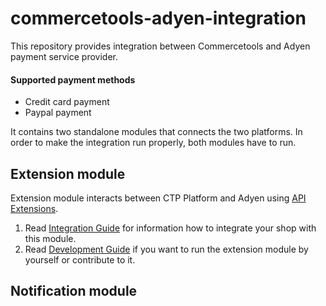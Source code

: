 # commercetools-adyen-integration
This repository provides integration between Commercetools and Adyen payment service provider.

#### Supported payment methods
- Credit card payment  
- Paypal payment

It contains two standalone modules that connects the two platforms.
In order to make the integration run properly, both modules have to run.

## Extension module
Extension module interacts between CTP Platform and Adyen using [API Extensions](https://docs.commercetools.com/http-api-projects-api-extensions).
1. Read [Integration Guide](./extension/docs/IntegrationGuide.md) for information how to integrate your shop with this module.  
1. Read [Development Guide](./extension/docs/DevelopmentGuide.md) if you want to run the extension module by yourself or contribute to it.

## Notification module  
